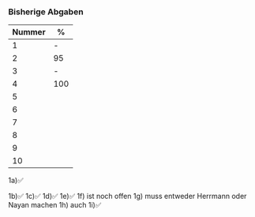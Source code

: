 ### Bisherige Abgaben

| Nummer | % |
|--------|---|
|   1    | - |
|   2    | 95 |
|   3    | - |
|   4    | 100 |
|   5    |   |
|   6    |   |
|   7    |   |
|   8    |   |
|   9    |   |
|   10   |   |


1a)✅

1b)✅
1c)✅
1d)✅
1e)✅
1f) ist noch offen
1g) muss entweder Herrmann oder Nayan machen 
1h) auch
1i)✅
